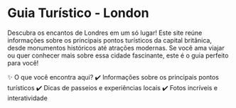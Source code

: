 # Guia Turístico - London

Descubra os encantos de Londres em um só lugar! Este site reúne informações sobre os principais pontos turísticos da capital britânica, desde monumentos históricos até atrações modernas. Se você ama viajar ou quer conhecer mais sobre essa cidade fascinante, este é o guia perfeito para você!

✨ O que você encontra aqui?
✔️ Informações sobre os principais pontos turísticos
✔️ Dicas de passeios e experiências locais
✔️ Fotos incríveis e interatividade
